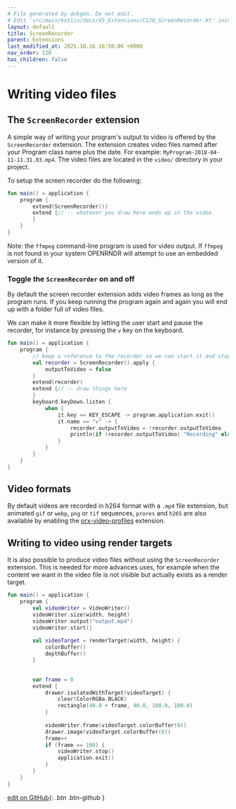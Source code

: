 ```yaml
---
# File generated by dokgen. Do not edit. 
# Edit 'src/main/kotlin/docs/45_Extensions/C120_ScreenRecorder.kt' instead.
layout: default
title: ScreenRecorder
parent: Extensions
last_modified_at: 2025.10.16 16:50:06 +0000
nav_order: 120
has_children: false
---
```

 
# Writing video files 
 
## The `ScreenRecorder` extension

A simple way of writing your program's output to video is
offered by the `ScreenRecorder` extension. The extension creates video 
files named after your Program class name plus the date. 
For example: `MyProgram-2018-04-11-11.31.03.mp4`. The video files 
are located in the `video/` directory in your project.

To setup the screen recorder do the following: 
 
```kotlin
fun main() = application {
    program {
        extend(ScreenRecorder())
        extend {// -- whatever you draw here ends up in the video
        }
    }
}
``` 
 
Note: the `ffmpeg` command-line program is used for video output.
If `ffmpeg` is not found in your system OPENRNDR
will attempt to use an embedded version of it.
    
### Toggle the `ScreenRecorder` on and off

By default the screen recorder extension adds video frames as long as the
program runs. If you keep running the program again and again you will end
up with a folder full of video files.

We can make it more flexible by letting the user start and pause the
recorder, for instance by pressing the `v` key on the keyboard. 
 
```kotlin
fun main() = application {
    program {
        // keep a reference to the recorder so we can start it and stop it.
        val recorder = ScreenRecorder().apply {
            outputToVideo = false
        }
        extend(recorder)
        extend {// -- draw things here
        }
        keyboard.keyDown.listen {
            when {
                it.key == KEY_ESCAPE -> program.application.exit()
                it.name == "v" -> {
                    recorder.outputToVideo = !recorder.outputToVideo
                    println(if (recorder.outputToVideo) "Recording" else "Paused")
                }
            }
        }
    }
}
``` 
 
## Video formats

By default videos are recorded in h264 format with a `.mp4` file extension,
but animated `gif` or `webp`, `png` or `tif` sequences, `prores` and `h265` 
are also available by enabling the 
[orx-video-profiles](https://github.com/openrndr/orx/tree/master/orx-jvm/orx-video-profiles)
extension.
    
## Writing to video using render targets

It is also possible to produce video files without using
the `ScreenRecorder` extension. This is needed for more advances
uses, for example when the content we want in the video file is
not visible but actually exists as a render target. 
 
```kotlin
fun main() = application {
    program {
        val videoWriter = VideoWriter()
        videoWriter.size(width, height)
        videoWriter.output("output.mp4")
        videoWriter.start()
        
        val videoTarget = renderTarget(width, height) {
            colorBuffer()
            depthBuffer()
        }
        

        var frame = 0
        extend {
            drawer.isolatedWithTarget(videoTarget) {
                clear(ColorRGBa.BLACK)
                rectangle(40.0 + frame, 40.0, 100.0, 100.0)
            }
            
            videoWriter.frame(videoTarget.colorBuffer(0))
            drawer.image(videoTarget.colorBuffer(0))
            frame++
            if (frame == 100) {
                videoWriter.stop()
                application.exit()
            }
        }
    }
}
``` 

[edit on GitHub](https://github.com/openrndr/openrndr-guide/blob/main/src/main/kotlin/docs/45_Extensions/C120_ScreenRecorder.kt){: .btn .btn-github }